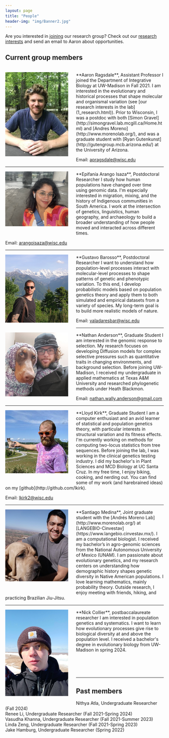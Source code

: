 ```yaml
---
layout: page
title: "People"
header-img: "img/Banner2.jpg"
---
```


Are you interested in [joining](3_join.html) our research group? Check out our
[research interests](1_research.html) and send an email to Aaron about
opportunities.

## Current group members

<br>

<div style="float: left; padding-right: 25px; padding-bottom: 25px">
	<a href="http://apragsdale.github.io/img/aaron-ragsdale.jpg"><img src="/img/aaron-ragsdale.jpg" width="200" alt="Aaron Ragsdale" onclick="_gaq.push(['_trackEvent', 'IMGs', 'Image', 'Ironman']);" /></a>
</div>
**Aaron Ragsdale**, Assistant Professor  
I joined the Department of Integrative Biology at UW-Madison in Fall 2021.
I am interested in the evolutionary and historical processes that shape
molecular and organismal variation (see [our research interests in the lab](1_research.html)).
Prior to Wisconsin, I was a postdoc with both
[Simon Gravel](http://simongravel.lab.mcgill.ca/Home.html) and
[Andres Moreno](http://www.morenolab.org/), and was a graduate student with
[Ryan Gutenkunst](http://gutengroup.mcb.arizona.edu/) at the University of Arizona.

Email: [apragsdale@wisc.edu](mailto:apragsdale@wisc.edu)

---

<div style="float: left; padding-right:25px; padding-bottom: 25px">
    <a href="httep://apragsdale.github.io/img/epifania-arango-isaza.jpg"><img src="/img/epifania-arango-isaza.jpg" width="200" alt="Epifania Arango Isaza" onclick="_gaq.push(['_trackEvent', 'IMGs', 'Image', 'Ironman']);" /></a>
</div>
**Epifanía Arango Isaza**, Postdoctoral Researcher  
I study how human populations have changed over time using genomic data. I'm especially interested in migration, mixing, and the history of Indigenous communities in South America. I work at the intersection of genetics, linguistics, human geography, and archaeology to build a broader understanding of how people moved and interacted across different times.

Email: [arangoisaza@wisc.edu](mailto:arangoisaza@wisc.edu)

---

<div style="float: left; padding-right:25px; padding-bottom: 25px">
    <a href="httep://apragsdale.github.io/img/gustavo-barroso.jpeg"><img src="/img/gustavo-barroso.jpeg" width="200" alt="Gustavo Barroso" onclick="_gaq.push(['_trackEvent', 'IMGs', 'Image', 'Ironman']);" /></a>
</div>
**Gustavo Barosso**, Postdoctoral Researcher  
I want to understand how population-level processes interact with
molecular-level processes to shape patterns of genetic and phenotypic
variation. To this end, I develop probabilistic models based on population
genetics theory and apply them to both simulated and empirical datasets from
a variety of species. My long-term goal is to build more realistic models of
nature.

Email: [valadaresbar@wisc.edu](mailto:valadaresbar@wisc.edu)

---

<div style="float: left; padding-right:25px; padding-bottom: 25px">
    <a href="httep://apragsdale.github.io/img/nathan-anderson.png"><img src="/img/nathan-anderson.png" width="200" alt="Nathan Anderson" onclick="_gaq.push(['_trackEvent', 'IMGs', 'Image', 'Ironman']);" /></a>
</div>
**Nathan Anderson**, Graduate Student  
I am interested in the genomic response to selection. My research focuses on
developing Diffusion models for complex selective pressures such as
quantitative traits in changing environments, and background selection. Before
joining UW-Madison, I received my undergraduate in applied mathematics at Texas
A&M University and researched phylogenetic methods under Heath Blackmon.

Email: [nathan.wally.anderson@gmail.com](mailto:nathan.wally.anderson@gmail.com)

---

<div style="float: left; padding-right:25px; padding-bottom: 25px">
    <a href="httep://apragsdale.github.io/img/lloyd-kirk.jpeg"><img src="/img/lloyd-kirk.jpeg" width="200" alt="Lloyd Kirk" onclick="_gaq.push(['_trackEvent', 'IMGs', 'Image', 'Ironman']);" /></a>
</div>
**Lloyd Kirk**, Graduate Student  
I am a computer enthusiast and an avid learner of statistical and population
genetics theory, with particular interests in structural variation and its
fitness effects. I'm currently working on methods for computing two-locus
statistics from tree sequences. Before joining the lab, I was working in the
clinical genetics testing industry. I did my bachelor's in Plant Sciences and
MCD Biology at UC Santa Cruz. In my free time, I enjoy biking, cooking, and
nerding out. You can find some of my work (and harebrained ideas) on my
[github](http://github.com/lkirk).

Email: [lkirk2@wisc.edu](mailto:lkirk2@wisc.edu)

---

<div style="float: left; padding-right:25px; padding-bottom: 25px">
    <a href="httep://apragsdale.github.io/img/santiago-medina.jpeg"><img src="/img/santiago-medina.jpeg" width="200" alt="Santiago Medina" onclick="_gaq.push(['_trackEvent', 'IMGs', 'Image', 'Ironman']);" /></a>
</div>
**Santiago Medina**, Joint graduate student with the
[Andrés Moreno Lab](http://www.morenolab.org/)
at [LANGEBIO-Cinvestav](https://www.langebio.cinvestav.mx/).  
I am a computational biologist. I received my bachelor’s in agro-genomic
sciences from the National Autonomous University of Mexico (UNAM). I am
passionate about evolutionary genetics, and my research centers on
understanding how demographic history shapes genetic diversity in Native
American populations. I love learning mathematics, mainly probability theory.
Outside research, I enjoy meeting with friends, hiking, and practicing
Brazilian Jiu-Jitsu.

---

<div style="float: left; padding-right:25px; padding-bottom: 25px">
    <a href="httep://apragsdale.github.io/img/nick-collier.jpg"><img src="/img/nick-collier.jpg" width="200" alt="Nick Collier" onclick="_gaq.push(['_trackEvent', 'IMGs', 'Image', 'Ironman']);" /></a>
</div>
**Nick Collier**, postbaccalaureate researcher  
I am interested in population genetics and systematics. I want to learn how evolutionary processes give rise to biological diversity at and above the population level. I received a bachelor's degree in evolutionary biology from UW-Madison in spring 2024.

<br><br><br>

---

## Past members

Nithya Atla, Undergraduate Researcher (Fall 2024)  
Renee Li, Undergraduate Researcher (Fall 2021-Spring 2024)  
Vasudha Khanna, Undergraduate Researcher (Fall 2021-Summer 2023)  
Linda Zeng, Undergraduate Researcher (Fall 2021-Spring 2023)  
Jake Hamburg, Undergraduate Researcher (Spring 2022)
